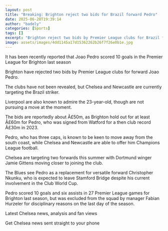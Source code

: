 ```yaml
---
layout: post
title: "Breaking: Brighton reject two bids for Brazil forward Pedro"
date: 2025-06-28T19:39:14
author: "badely"
categories: [Sports]
tags: []
excerpt: "Brighton reject two bids by Premier League clubs for Brazil forward Joao Pedro, thought to be Chelsea and Newcastle."
image: assets/images/4dd1145a17d15362262b26f7f26e0b1e.jpg
---
```


It has been recently reported that Joao Pedro scored 10 goals in the Premier League for Brighton last season

Brighton have rejected two bids by Premier League clubs for forward Joao Pedro.

The clubs have not been revealed, but Chelsea and Newcastle are currently targeting the Brazil striker.

Liverpool are also known to admire the 23-year-old, though are not pursuing a move at the moment.

The bids are reportedly about Â£50m, as Brighton hold out for at least Â£60m for Pedro, who was signed from Watford for a then club record Â£30m in 2023.

Pedro, who has three caps, is known to be keen to move away from the south coast, while Chelsea and Newcastle are able to offer him Champions League football. 

Chelsea are targeting two forwards this summer with Dortmund winger Jamie Gittens moving closer to joining the club.

The Blues see Pedro as a replacement for versatile forward Christopher Nkunku, who is expected to leave Stamford Bridge despite his current involvement in the Club World Cup. 

Pedro scored 10 goals and six assists in 27 Premier League games for Brighton last season, but was excluded from the squad by manager Fabian Hurzeler for disciplinary reasons on the last day of the season.

Latest Chelsea news, analysis and fan views

Get Chelsea news sent straight to your phone

